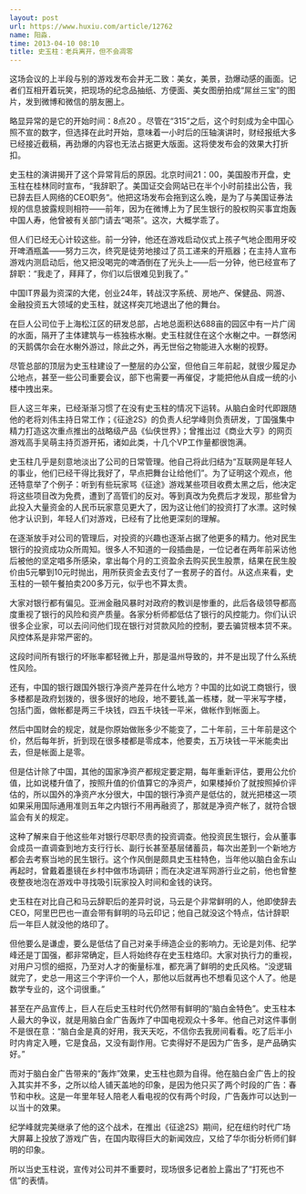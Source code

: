 ```yaml
---
layout: post
url: https://www.huxiu.com/article/12762
name: 阳淼.
time: 2013-04-10 08:10
title: 史玉柱：老兵离开，但不会凋零
---
```

这场会议的上半段与别的游戏发布会并无二致：美女，美景，劲爆动感的画面。记者们互相开着玩笑，把现场的纪念品抽纸、方便面、美女图册拍成“屌丝三宝”的图片，发到微博和微信的朋友圈上。

略显异常的是它的开始时间：8点20 。尽管在“315”之后，这个时刻成为全中国心照不宣的数字，但选择在此时开始，意味着一小时后的压轴演讲时，财经报纸大多已经接近截稿，再劲爆的内容也无法占据更大版面。这将使发布会的效果大打折扣。

史玉柱的演讲揭开了这个异常背后的原因。北京时间21：00，美国股市开盘，史玉柱在桂林同时宣布，“我辞职了。美国证交会网站已在半个小时前挂出公告，我已辞去巨人网络的CEO职务“。他把这场发布会拖到这么晚，是为了与美国证券法规的信息披露规则相符——前年，因为在微博上为了民生银行的股权购买事宜炮轰中国人寿，他曾被有关部门请去“喝茶”。这次，大概学乖了。

但人们已经无心计较这些。前一分钟，他还在游戏启动仪式上孩子气地企图用牙咬开啤酒瓶盖——努力三次，终究是徒劳地接过了员工递来的开瓶器；在主持人宣布游戏内测启动后，他又把没喝完的啤酒倒在了光头上——后一分钟，他已经宣布了辞职：“我走了，拜拜了，你们以后很难见到我了。”

中国IT界最为资深的大佬，创业24年，转战汉字系统、房地产、保健品、网游、金融投资五大领域的史玉柱，就这样突兀地退出了他的舞台。

在巨人公司位于上海松江区的研发总部，占地总面积达688亩的园区中有一片广阔的水面，隔开了主体建筑与一栋独栋水榭。史玉柱就住在这个水榭之中。一群悠闲的天鹅偶尔会在水榭外游过，除此之外，再无世俗之物能进入水榭的视野。

尽管总部的顶层为史玉柱建设了一整层的办公室，但他自三年前起，就很少履足办公地点，甚至一些公司重要会议，部下也需要一再催促，才能把他从自成一统的小楼中拽出来。

巨人这三年来，已经渐渐习惯了在没有史玉柱的情况下运转。从脑白金时代即跟随他的老将刘伟主持日常工作；《征途2S》的负责人纪学峰则负责研发，丁国强集中精力打造这次重点推出的战略级产品《仙侠世界》；曾推出过《商业大亨》的网页游戏高手吴萌主持页游开拓，诸如此类，十几个VP工作量都很饱满。

史玉柱几乎是刻意地淡出了公司的日常管理。他自己将此归结为“互联网是年轻人的事业，他们已经干得比我好了，早点把舞台让给他们”。为了证明这个观点，他还特意举了个例子：听到有些玩家骂《征途》游戏某些项目收费太黑之后，他决定将这些项目改为免费，遭到了高管们的反对。等到真改为免费后才发现，那些曾为此投入大量资金的人民币玩家意见更大了，因为这让他们的投资打了水漂。这时候他才认识到，年轻人们对游戏，已经有了比他更深刻的理解。

在逐渐放手对公司的管理后，对投资的兴趣也逐渐占据了他更多的精力。他对民生银行的投资成功众所周知。很多人不知道的一段插曲是，一位记者在两年前采访他后被他的坚定唱多所感染，拿出每个月的工资盈余去购买民生股票，结果在民生股价由5元攀到10元时抛出，用所获资金去支付了一套房子的首付。从这点来看，史玉柱的一顿午餐拍卖200多万元，似乎也不算太贵。

大家对银行都有偏见。亚洲金融风暴时对政府的教训是惨重的，此后各级领导都高度重视了银行的风险和资产质量。各家分析师都低估了银行的风控能力。你们认识很多企业家，可以去问问他们现在银行对贷款风险的控制，要去骗贷根本贷不来。风控体系是非常严密的。

这段时间所有银行的坏账率都轻微上升，那是温州导致的，并不是出现了什么系统性风险。

还有，中国的银行跟国外银行净资产差异在什么地方？中国的比如说工商银行，很多楼都是政府划拨的，很多很好的地段，地不要钱,盖一栋楼，就一平米写字楼，包括门面，做帐都是两三千块钱，四五千块钱一平米，做帐作到帐面上。

然后中国财会的规定，就是你原始做账多少不能变了，二十年前，三十年前是这个价，然后每年折，折到现在很多楼都是零成本，他要卖，五万块钱一平米能卖出去，但是帐面上是零。

但是估计除了中国，其他的国家净资产都规定要定期，每年重新评估，要用公允价值，比如说楼升值了，按照升值的价值算它的净资产，如果楼掉价了就按照掉价评估的，所以国外的净资产水分很大，中国的银行净资产是低估的，就光把楼这一项如果采用国际通用准则五年之内银行不用再融资了，那就是净资产帐了，就符合银监会有关的规定。

这种了解来自于他这些年对银行尽职尽责的投资调查。他投资民生银行，会从董事会成员一直调查到地方支行行长、副行长甚至基层储蓄员，每次出差到一个新地方都会去考察当地的民生银行。这个作风倒是颇具史玉柱特色，当年他以脑白金东山再起时，曾戴着墨镜在乡村中做市场调研；而在决定进军网游行业之前，他也曾整夜整夜地泡在游戏中寻找吸引玩家投入时间和金钱的诀窍。

史玉柱在对比自己和马云辞职后的差异时说，马云是个非常鲜明的人，他即使辞去CEO，阿里巴巴也一直会带有鲜明的马云印记；他自己就没这个特点，估计辞职后一年巨人就没他的烙印了。

但他要么是谦虚，要么是低估了自己对亲手缔造企业的影响力。无论是刘伟、纪学峰还是丁国强，都非常确定，巨人将始终存在史玉柱烙印。大家对执行力的重视，对用户习惯的细抠，乃至对人才的衡量标准，都充满了鲜明的史氏风格。“没逻辑就完了，史总一用这三个字评价一个人，那他以后就再也不想看见这个人了。他是数学专业的，这个词很重。”

甚至在产品宣传上，巨人在后史玉柱时代仍然带有鲜明的“脑白金特色”。史玉柱本人最大的争议，就是用脑白金广告轰炸了中国电视观众十多年。他自己对这件事倒不是很在意：“脑白金是真的好用，我天天吃，不信你去我房间看看。吃了后半小时内肯定入睡，它是食品，又没有副作用。它卖得好不是因为广告多，是产品确实好。”

而对于脑白金广告带来的“轰炸”效果，史玉柱也颇为自得。他在脑白金广告上的投入其实并不多，之所以给人铺天盖地的印象，是因为他只买了两个时段的广告：春节和中秋。这是一年里年轻人陪老人看电视的仅有两个时段，广告轰炸可以达到一以当十的效果。

纪学峰就完美继承了他的这个战术，在推出《征途2S》期间，纪在纽约时代广场大屏幕上投放了游戏广告，在国内取得巨大的新闻效应，又给了华尔街分析师们鲜明的印象。

所以当史玉柱说，宣传对公司并不重要时，现场很多记者脸上露出了“打死也不信”的表情。

